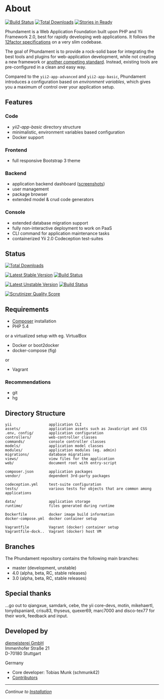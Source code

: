 About
=====

[![Build Status](https://travis-ci.org/phundament/app.svg?branch=4.0)](https://travis-ci.org/phundament/app)
[![Total Downloads](https://poser.pugx.org/phundament/app/downloads.png)](https://packagist.org/packages/phundament/app)
[![Stories in Ready](https://badge.waffle.io/phundament/app.png?label=ready&title=Ready)](https://waffle.io/phundament/app)


Phundament is a Web Application Foundation built upon PHP and Yii Framework 2.0, best for rapidly developing web
applications. It follows the [12factor specifications](http://12factor.net) on a very slim codebase.

The goal of Phundament is to provide a rock-solid base for integrating the best tools and plugins for web-application development, 
while not creating a new framework or [another competing standard](http://xkcd.com/927/). Instead, existing tools are pre-configured in a clean and
easy way.

Compared to the `yii2-app-advanced` and `yii2-app-basic`, Phundament introduces a configuration based on *environment variables*,
which gives you a maximum of control over your application setup.


Features
--------

### Code

- *yii2-app-basic* directory structure
- minimalistic, environment variables based configuration
- Docker support

### Frontend

- full responsive Bootstrap 3 theme

### Backend

- application backend dashboard ([screenshots](https://plus.google.com/+Phundament/posts/7y1TkmmsrcN?pid=6070967303804764434&oid=114873431066202526630))
- user management
- package browser
- extended model & crud code generators

### Console

- extended database migration support
- fully non-interactive deployment to work on PaaS
- CLI command for application maintenance tasks
- containerized Yii 2.0 Codeception test-suites 


Status
------

[![Total Downloads](https://poser.pugx.org/phundament/app/downloads.png)](https://packagist.org/packages/phundament/app)

[![Latest Stable Version](https://poser.pugx.org/phundament/app/v/stable.png)](https://packagist.org/packages/phundament/app)
[![Build Status](https://travis-ci.org/phundament/app.png?branch=4.0)](https://travis-ci.org/phundament/app)

[![Latest Unstable Version](https://poser.pugx.org/phundament/app/v/unstable.png)](https://packagist.org/packages/phundament/app)
[![Build Status](https://travis-ci.org/phundament/app.png?branch=master)](https://travis-ci.org/phundament/app)

[![Scrutinizer Quality Score](https://scrutinizer-ci.com/g/phundament/app/badges/quality-score.png?s=4d1ce01151a4e82df75b563e7ccf0001cc227bd1)](https://scrutinizer-ci.com/g/phundament/app/)


Requirements
------------

- [Composer](http://getcomposer.org/doc/00-intro.md#installation-nix) installation
- PHP 5.4

or a virtualized setup with eg. VirtualBox
 
 - Docker or boot2docker
 - docker-compose (fig)
  
or 
 
 - Vagrant

### Recommendations

- git
- hg


Directory Structure
-------------------

```
yii                 application CLI
assets/             application assets such as JavaScript and CSS
.env, config/       application configuration
controllers/        web-controller classes
commands/           console controller classes
models/             application model classes
modules/            application modules (eg. admin)
migrations/         database migrations
views/              view files for the application
web/                document root with entry-script

composer.json       application packages
vendor/             dependent 3rd-party packages

codeception.yml     test-suite configuration
tests/              various tests for objects that are common among applications

data/               application storage
runtime/            files generated during runtime

Dockerfile          docker image build information
docker-compose.yml  docker container setup

Vagrantfile         Vagrant (docker) container setup
Vagrantfile-dock..  Vagrant (docker) host VM
```

Branches
--------

The Phundament repository contains the following main branches:

- master (development, unstable)
- 4.0 (alpha, beta, RC, stable releases)
- 3.0 (alpha, beta, RC, stable releases)


Special thanks
--------------

...go out to qiangxue, samdark, cebe, the yii core-devs, motin, mikehaertl, tonydspaniard, crisu83, thyseus, quexer69, marc7000 and disco-tex77 for their work, feedback and input.


Developed by
------------

[diemeisterei GmbH](http://diemeisterei.de)  
Immenhofer Straße 21  
D-70180 Stuttgart

Germany

- Core developer: Tobias Munk (schmunk42)
- [Contributors](https://github.com/phundament/app/graphs/contributors)

---

*Continue to [Installation](20-installation.md)*
